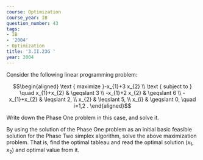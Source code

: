```yaml
---
course: Optimization
course_year: IB
question_number: 43
tags:
- IB
- '2004'
- Optimization
title: '3.II.23G '
year: 2004
---
```



Consider the following linear programming problem:

$$\begin{aligned}
\text { maximize }-x_{1}+3 x_{2} \\
\text { subject to } \quad x_{1}+x_{2} & \geqslant 3 \\
-x_{1}+2 x_{2} & \geqslant 6 \\
-x_{1}+x_{2} & \leqslant 2, \\
x_{2} & \leqslant 5, \\
x_{i} & \geqslant 0, \quad i=1,2 .
\end{aligned}$$

Write down the Phase One problem in this case, and solve it.

By using the solution of the Phase One problem as an initial basic feasible solution for the Phase Two simplex algorithm, solve the above maximization problem. That is, find the optimal tableau and read the optimal solution $\left(x_{1}, x_{2}\right)$ and optimal value from it.